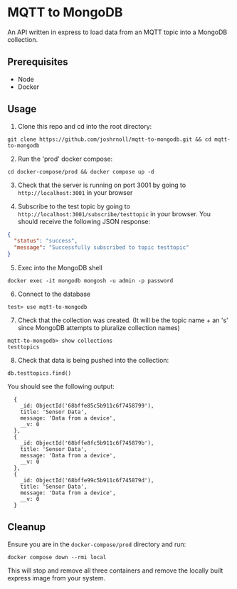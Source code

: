 # MQTT to MongoDB
An API written in express to load data from an MQTT topic into a MongoDB collection.

## Prerequisites
- Node
- Docker

## Usage
1. Clone this repo and cd into the root directory:

```
git clone https://github.com/joshrnoll/mqtt-to-mongodb.git && cd mqtt-to-mongodb
```

2. Run the 'prod' docker compose:

```
cd docker-compose/prod && docker compose up -d
```

3. Check that the server is running on port 3001 by going to ```http://localhost:3001``` in your browser

4. Subscribe to the test topic by going to ```http://localhost:3001/subscribe/testtopic``` in your browser. You should receive the following JSON response:

```JSON
{
  "status": "success",
  "message": "Successfully subscribed to topic testtopic"
}
```

5. Exec into the MongoDB shell

```
docker exec -it mongodb mongosh -u admin -p password
```

6. Connect to the database

```mongosh
test> use mqtt-to-mongodb
```

7. Check that the collection was created. (It will be the topic name + an 's' since MongoDB attempts to pluralize collection names)

```mongosh
mqtt-to-mongodb> show collections
testtopics
```

8. Check that data is being pushed into the collection:

```
db.testtopics.find()
```

You should see the following output:

```mongosh
  {
    _id: ObjectId('68bffe85c5b911c6f7458799'),
    title: 'Sensor Data',
    message: 'Data from a device',
    __v: 0
  },
  {
    _id: ObjectId('68bffe8fc5b911c6f745879b'),
    title: 'Sensor Data',
    message: 'Data from a device',
    __v: 0
  },
  {
    _id: ObjectId('68bffe99c5b911c6f745879d'),
    title: 'Sensor Data',
    message: 'Data from a device',
    __v: 0
  }
```

## Cleanup

Ensure you are in the ```docker-compose/prod``` directory and run:

```
docker compose down --rmi local
```

This will stop and remove all three containers and remove the locally built express image from your system.
